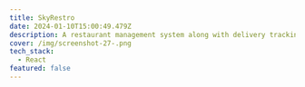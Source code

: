 ```yaml
---
title: SkyRestro
date: 2024-01-10T15:00:49.479Z
description: A restaurant management system along with delivery tracking.
cover: /img/screenshot-27-.png
tech_stack:
  - React
featured: false
---
```

